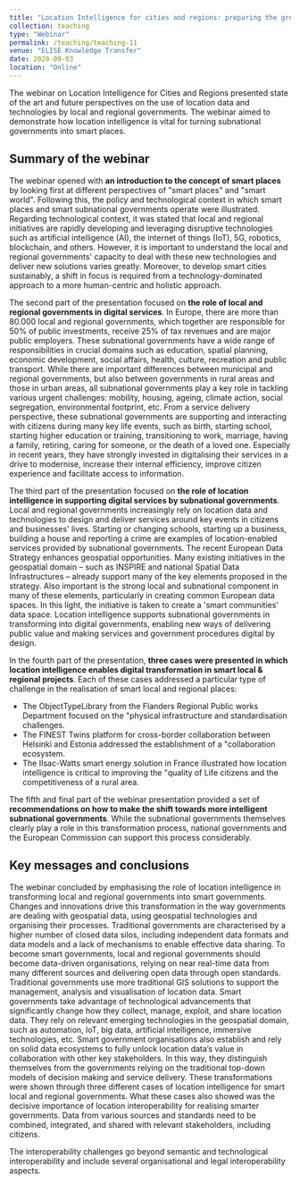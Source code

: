 ```yaml
---
title: "Location Intelligence for cities and regions: preparing the ground for smart places of the future"
collection: teaching
type: "Webinar"
permalink: /teaching/teaching-11
venue: "ELISE Knowledge Transfer"
date: 2020-09-03
location: "Online"
---
```


The webinar on Location Intelligence for Cities and Regions presented state of the art and future perspectives on the use of location data and technologies by local and regional governments. The webinar aimed to demonstrate how location intelligence is vital for turning subnational governments into smart places.

## Summary of the webinar
The webinar opened with **an introduction to the concept of smart places** by looking first at different perspectives of "smart places" and "smart world". Following this, the policy and technological context in which smart places and smart subnational governments operate were illustrated. Regarding technological context, it was stated that local and regional initiatives are rapidly developing and leveraging disruptive technologies such as artificial intelligence (AI), the internet of things (IoT), 5G, robotics, blockchain, and others. However, it is important to understand the local and regional governments' capacity to deal with these new technologies and deliver new solutions varies greatly. Moreover, to develop smart cities sustainably, a shift in focus is required from a technology-dominated approach to a more human-centric and holistic approach. 

The second part of the presentation focused on **the role of local and regional governments in digital services**. In Europe, there are more than 80.000 local and regional governments, which together are responsible for 50% of public investments, receive 25% of tax revenues and are major public employers. These subnational governments have a wide range of responsibilities in crucial domains such as education, spatial planning, economic development, social affairs, health, culture, recreation and public transport. While there are important differences between municipal and regional governments, but also between governments in rural areas and those in urban areas, all subnational governments play a key role in tackling various urgent challenges: mobility, housing, ageing, climate action, social segregation, environmental footprint, etc. From a service delivery perspective, these subnational governments are supporting and interacting with citizens during many key life events, such as birth, starting school, starting higher education or training, transitioning to work, marriage, having a family, retiring, caring for someone, or the death of a loved one. Especially in recent years, they have strongly invested in digitalising their services in a drive to modernise, increase their internal efficiency, improve citizen experience and facilitate access to information.

The third part of the presentation focused on **the role of location intelligence in supporting digital services by subnational governments**. Local and regional governments increasingly rely on location data and technologies to design and deliver services around key events in citizens and businesses' lives. Starting or changing schools, starting up a business, building a house and reporting a crime are examples of location-enabled services provided by subnational governments. The recent European Data Strategy enhances geospatial opportunities. Many existing initiatives in the geospatial domain – such as INSPIRE and national Spatial Data Infrastructures – already support many of the key elements proposed in the strategy. Also important is the strong local and subnational component in many of these elements, particularly in creating common European data spaces. In this light, the initiative is taken to create a 'smart communities' data space. Location intelligence supports subnational governments in transforming into digital governments, enabling new ways of delivering public value and making services and government procedures digital by design. 

In the fourth part of the presentation, **three cases were presented in which location intelligence enables digital transformation in smart local & regional projects**. Each of these cases addressed a particular type of challenge in the realisation of smart local and regional places:
* The ObjectTypeLibrary from the Flanders Regional Public works Department focused on the "physical infrastructure and standardisation challenges.
* The FINEST Twins platform for cross-border collaboration between Helsinki and Estonia addressed the establishment of a "collaboration ecosystem.
* The IIsac-Watts smart energy solution in France illustrated how location intelligence is critical to improving the "quality of Life citizens and the competitiveness of a rural area.

The fifth and final part of the webinar presentation provided a set of **recommendations on how to make the shift towards more intelligent subnational governments**. While the subnational governments themselves clearly play a role in this transformation process, national governments and the European Commission can support this process considerably.  


## Key messages and conclusions
The webinar concluded by emphasising the role of location intelligence in transforming local and regional governments into smart governments. Changes and innovations drive this transformation in the way governments are dealing with geospatial data, using geospatial technologies and organising their processes. Traditional governments are characterised by a higher number of closed data silos, including independent data formats and data models and a lack of mechanisms to enable effective data sharing. To become smart governments, local and regional governments should become data-driven organisations, relying on near real-time data from many different sources and delivering open data through open standards. 
Traditional governments use more traditional GIS solutions to support the management, analysis and visualisation of location data. Smart governments take advantage of technological advancements that significantly change how they collect, manage, exploit, and share location data. They rely on relevant emerging technologies in the geospatial domain, such as automation, IoT, big data, artificial intelligence, immersive technologies, etc.
Smart government organisations also establish and rely on solid data ecosystems to fully unlock location data’s value in collaboration with other key stakeholders. In this way, they distinguish themselves from the governments relying on the traditional top-down models of decision making and service delivery. 
These transformations were shown through three different cases of location intelligence for smart local and regional governments. What these cases also showed was the decisive importance of location interoperability for realising smarter governments. Data from various sources and standards need to be combined, integrated, and shared with relevant stakeholders, including citizens.

The interoperability challenges go beyond semantic and technological interoperability and include several organisational and legal interoperability aspects. 
